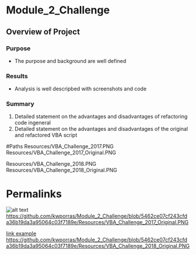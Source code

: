 # **Module_2_Challenge**


## **Overview of Project**
### **Purpose**
- The purpose and background are well defined


### **Results**
 - Analysis is well descripbed with screenshots and code

### **Summary**

1. Detailed statement on the advantages and disadvantages of refactoring code ingeneral
2. Detailed statement on the advantages and disadvantages of the original and refactored VBA script



#Paths
Resources/VBA_Challenge_2017.PNG
Resources/VBA_Challenge_2017_Original.PNG

Resources/VBA_Challenge_2018.PNG
Resources/VBA_Challenge_2018_Original.PNG

# Permalinks
![alt text](https://github.com/kwporras/Module_2_Challenge/blob/5462ce07cf243cfda36b19da3a95064c03f7189e/Resources/VBA_Challenge_2017.PNG)
https://github.com/kwporras/Module_2_Challenge/blob/5462ce07cf243cfda36b19da3a95064c03f7189e/Resources/VBA_Challenge_2017_Original.PNG

[link example](https://github.com/kwporras/Module_2_Challenge/blob/5462ce07cf243cfda36b19da3a95064c03f7189e/Resources/VBA_Challenge_2018.PNG)
https://github.com/kwporras/Module_2_Challenge/blob/5462ce07cf243cfda36b19da3a95064c03f7189e/Resources/VBA_Challenge_2018_Original.PNG



